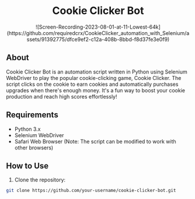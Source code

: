 <h1 align="center">Cookie Clicker Bot</h1>

<p align="center">
  ![Screen-Recording-2023-08-01-at-11-Lowest-64k](https://github.com/requiredcrx/CookieClicker_automation_with_Selenium/assets/91392775/dfce9ef2-c12a-408b-8bbd-f8d37fe3e0f9)

</p>

## About

Cookie Clicker Bot is an automation script written in Python using Selenium WebDriver to play the popular cookie-clicking game, Cookie Clicker. The script clicks on the cookie to earn cookies and automatically purchases upgrades when there's enough money. It's a fun way to boost your cookie production and reach high scores effortlessly!

## Requirements

- Python 3.x
- Selenium WebDriver
- Safari Web Browser (Note: The script can be modified to work with other browsers)

## How to Use

1. Clone the repository:

```bash
git clone https://github.com/your-username/cookie-clicker-bot.git
